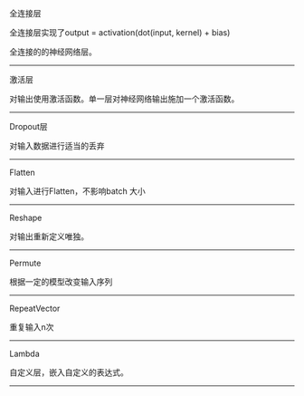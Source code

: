 全连接层

全连接层实现了output = activation\(dot\(input, kernel\) + bias\)

全连接的的神经网络层。

---

激活层

对输出使用激活函数。单一层对神经网络输出施加一个激活函数。

---

Dropout层

对输入数据进行适当的丢弃

---

Flatten

对输入进行Flatten，不影响batch 大小

---

Reshape

对输出重新定义唯独。

---

Permute

根据一定的模型改变输入序列

---

RepeatVector

重复输入n次

---

Lambda

自定义层，嵌入自定义的表达式。

---



